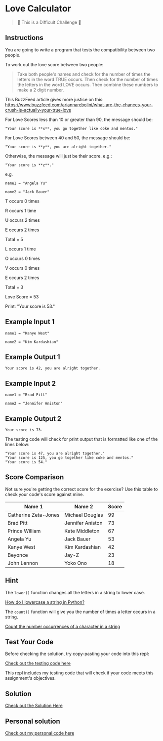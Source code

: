 # Love Calculator

> 💪 This is a Difficult Challenge 💪

## Instructions

You are going to write a program that tests the compatibility between two people.

To work out the love score between two people:

> Take both people's names and check for the number of times the letters in the word TRUE occurs. Then check for the number of times the letters in the word LOVE occurs. Then combine these numbers to make a 2 digit number.

This BuzzFeed article gives more justice on this: https://www.buzzfeed.com/ariannarebolini/what-are-the-chances-your-crush-is-actually-your-true-love

For Love Scores less than 10 or greater than 90, the message should be:

```"Your score is **x**, you go together like coke and mentos."```

For Love Scores between 40 and 50, the message should be:

```"Your score is **y**, you are alright together."```

Otherwise, the message will just be their score. e.g.:

```"Your score is **z**."```

e.g.

```name1 = "Angela Yu"```

```name2 = "Jack Bauer"```

T occurs 0 times

R occurs 1 time

U occurs 2 times

E occurs 2 times

Total = 5

L occurs 1 time

O occurs 0 times

V occurs 0 times

E occurs 2 times

Total = 3

Love Score = 53

Print: "Your score is 53."

## Example Input 1

```
name1 = "Kanye West"
```

```
name2 = "Kim Kardashian"
```

## Example Output 1

```
Your score is 42, you are alright together.
```

## Example Input 2

```
name1 = "Brad Pitt"
```

```
name2 = "Jennifer Aniston"
```

## Example Output 2

```
Your score is 73.
```


The testing code will check for print output that is formatted like one of the lines below:

```
"Your score is 47, you are alright together."
"Your score is 125, you go together like coke and mentos."
"Your score is 54."
```

## Score Comparison

Not sure you're getting the correct score for the exercise? Use this table to check your code's score against mine.

| Name 1               | Name 2           | Score |
| -------------------- | ---------------- | ----- |
| Catherine Zeta-Jones | Michael Douglas  | 99    |
| Brad Pitt            | Jennifer Aniston | 73    |
| Prince William       | Kate Middleton   | 67    |
| Angela Yu            | Jack Bauer       | 53    |
| Kanye West           | Kim Kardashian   | 42    |
| Beyonce              | Jay-Z            | 23    |
| John Lennon          | Yoko Ono         | 18    |

## Hint

The `lower()` function changes all the letters in a string to lower case.


[How do I lowercase a string in Python?](https://stackoverflow.com/questions/6797984/how-do-i-lowercase-a-string-in-python)


The `count()` function will give you the number of times a letter occurs in a string.

[Count the number occurrences of a character in a string](https://stackoverflow.com/questions/1155617/count-the-number-occurrences-of-a-character-in-a-string)

## Test Your Code

Before checking the solution, try copy-pasting your code into this repl:

[Check out the testing code here](https://repl.it/@appbrewery/day-3-5-test-your-code)

This repl includes my testing code that will check if your code meets this assignment's objectives.

## Solution

[Check out the Solution Here](https://repl.it/@appbrewery/day-3-5-solution)

## Personal solution

[Check out my personal code here](./04_love-calculator.py)
